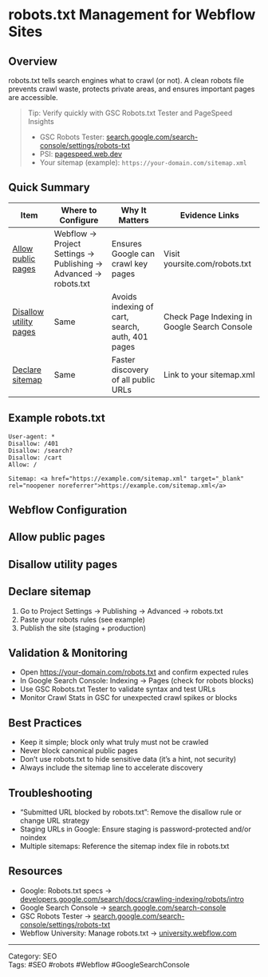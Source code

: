 # robots.txt Management for Webflow Sites

## Overview
robots.txt tells search engines what to crawl (or not). A clean robots file prevents crawl waste, protects private areas, and ensures important pages are accessible.

> Tip: Verify quickly with GSC Robots.txt Tester and PageSpeed Insights
> - GSC Robots Tester: <a href="https://search.google.com/search-console/settings/robots-txt" target="_blank" rel="noopener noreferrer">search.google.com/search-console/settings/robots-txt</a>
> - PSI: <a href="https://pagespeed.web.dev/" target="_blank" rel="noopener noreferrer">pagespeed.web.dev</a>
> - Your sitemap (example): `https://your-domain.com/sitemap.xml`

## Quick Summary

| Item | Where to Configure | Why It Matters | Evidence Links |
|------|---------------------|----------------|----------------|
| [Allow public pages](#allow-public-pages) | Webflow → Project Settings → Publishing → Advanced → robots.txt | Ensures Google can crawl key pages | Visit yoursite.com/robots.txt |
| [Disallow utility pages](#disallow-utility-pages) | Same | Avoids indexing of cart, search, auth, 401 pages | Check Page Indexing in Google Search Console |
| [Declare sitemap](#declare-sitemap) | Same | Faster discovery of all public URLs | Link to your sitemap.xml |

## Example robots.txt
```
User-agent: *
Disallow: /401
Disallow: /search?
Disallow: /cart
Allow: /

Sitemap: <a href="https://example.com/sitemap.xml" target="_blank" rel="noopener noreferrer">https://example.com/sitemap.xml</a>
```

## Webflow Configuration
<a id="allow-public-pages"></a>
## Allow public pages

<a id="disallow-utility-pages"></a>
## Disallow utility pages

<a id="declare-sitemap"></a>
## Declare sitemap
1. Go to Project Settings → Publishing → Advanced → robots.txt
2. Paste your robots rules (see example)
3. Publish the site (staging + production)

## Validation & Monitoring
- Open <a href="https://your-domain.com/robots.txt" target="_blank" rel="noopener noreferrer">https://your-domain.com/robots.txt</a> and confirm expected rules
- In Google Search Console: Indexing → Pages (check for robots blocks)
- Use GSC Robots.txt Tester to validate syntax and test URLs
- Monitor Crawl Stats in GSC for unexpected crawl spikes or blocks

## Best Practices
- Keep it simple; block only what truly must not be crawled
- Never block canonical public pages
- Don’t use robots.txt to hide sensitive data (it’s a hint, not security)
- Always include the sitemap line to accelerate discovery

## Troubleshooting
- “Submitted URL blocked by robots.txt”: Remove the disallow rule or change URL strategy
- Staging URLs in Google: Ensure staging is password-protected and/or noindex
- Multiple sitemaps: Reference the sitemap index file in robots.txt

## Resources
- Google: Robots.txt specs → <a href="https://developers.google.com/search/docs/crawling-indexing/robots/intro" target="_blank" rel="noopener noreferrer">developers.google.com/search/docs/crawling-indexing/robots/intro</a>
- Google Search Console → <a href="https://search.google.com/search-console" target="_blank" rel="noopener noreferrer">search.google.com/search-console</a>
- GSC Robots Tester → <a href="https://search.google.com/search-console/settings/robots-txt" target="_blank" rel="noopener noreferrer">search.google.com/search-console/settings/robots-txt</a>
- Webflow University: Manage robots.txt → <a href="https://university.webflow.com" target="_blank" rel="noopener noreferrer">university.webflow.com</a>

---
Category: SEO  
Tags: #SEO #robots #Webflow #GoogleSearchConsole
